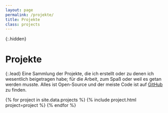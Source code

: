 ```yaml
---
layout: page
permalink: /projekte/
title: Projekte
class: projects
---
```


{:.hidden}

# Projekte

{:.lead}
Eine Sammlung der Projekte, die ich erstellt oder zu denen ich wesentlich beigetragen habe; für die Arbeit, zum Spaß oder weil es getan werden musste. Alles ist Open-Source und der meiste Code ist auf [GitHub](https://github.com/billyc) zu finden.

<div class="grid">
  {% for project in site.data.projects %}
    {% include project.html project=project %}
  {% endfor %}
</div>
